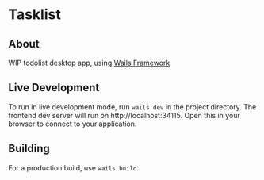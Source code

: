 # Tasklist

## About

WIP todolist desktop app, using [Wails Framework](https://wails.io)

## Live Development

To run in live development mode, run `wails dev` in the project directory. The frontend dev server will run
on http://localhost:34115. Open this in your browser to connect to your application.

## Building

For a production build, use `wails build`.

